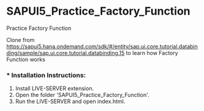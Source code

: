 # SAPUI5_Practice_Factory_Function
Practice Factory Function

Clone from https://sapui5.hana.ondemand.com/sdk/#/entity/sap.ui.core.tutorial.databinding/sample/sap.ui.core.tutorial.databinding.15 to learn how Factory Function works

### * Installation Instructions:
1. Install LIVE-SERVER extension.
2. Open the folder 'SAPUI5_Practice_Factory_Function'.
3. Run the LIVE-SERVER and open index.html.
